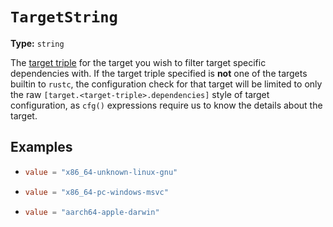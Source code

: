 # `TargetString`

**Type:** `string`

The [target triple](https://forge.rust-lang.org/release/platform-support.html) for the target
you wish to filter target specific dependencies with. If the target triple specified is **not**
one of the targets builtin to `rustc`, the configuration check for that target will be limited
to only the raw `[target.<target-triple>.dependencies]` style of target configuration, as `cfg()`
expressions require us to know the details about the target.


## Examples

- ```toml
  value = "x86_64-unknown-linux-gnu"
  ```
- ```toml
  value = "x86_64-pc-windows-msvc"
  ```
- ```toml
  value = "aarch64-apple-darwin"
  ```